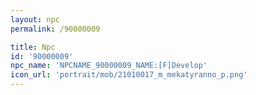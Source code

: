 ```yaml
---
layout: npc
permalink: /90000009

title: Npc
id: '90000009'
npc_name: 'NPCNAME_90000009_NAME:[F]Develop'
icon_url: 'portrait/mob/21010017_m_mekatyranno_p.png'
---
```

